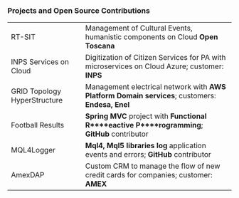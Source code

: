 ### Projects and Open Source Contributions
|||
|-|-|
|RT-SIT|Management of Cultural Events, humanistic components on Cloud **Open Toscana**|
|INPS Services on Cloud|Digitization of Citizen Services for PA with microservices on Cloud Azure; customer: **INPS**|
|GRID Topology HyperStructure|Management electrical network with **AWS** **Platform Domain services**; customers: **Endesa, Enel**|
|Football Results|**Spring MVC** project with **Functional** **R****eactive** **P****rogramming**; **GitHub** contributor|
|MQL4Logger|**Mql4,** **Mql5** **libraries log** application events and errors; **GitHub** contributor|
|AmexDAP|Custom CRM to manage the flow of new credit cards for companies; customer: **AMEX**|

